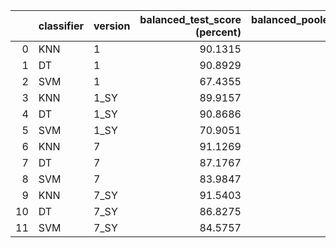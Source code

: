 |    | classifier   | version   |   balanced_test_score (percent) |   balanced_pooled_test_score (percent) |   time (s) |
|---:|:-------------|:----------|--------------------------------:|---------------------------------------:|-----------:|
|  0 | KNN          | 1         |                         90.1315 |                                98.7744 |  0.0337334 |
|  1 | DT           | 1         |                         90.8929 |                                95.7689 |  0.0569052 |
|  2 | SVM          | 1         |                         67.4355 |                                83.5434 |  3.8797    |
|  3 | KNN          | 1_SY      |                         89.9157 |                                98.7775 |  0.0348554 |
|  4 | DT           | 1_SY      |                         90.8686 |                                95.6939 |  0.0559792 |
|  5 | SVM          | 1_SY      |                         70.9051 |                                86.2896 |  3.57246   |
|  6 | KNN          | 7         |                         91.1269 |                                98.4608 |  0.0481274 |
|  7 | DT           | 7         |                         87.1767 |                                95.3975 |  0.0615249 |
|  8 | SVM          | 7         |                         83.9847 |                                95.6107 |  9.93864   |
|  9 | KNN          | 7_SY      |                         91.5403 |                                98.6171 |  0.145788  |
| 10 | DT           | 7_SY      |                         86.8275 |                                95.2946 |  0.164149  |
| 11 | SVM          | 7_SY      |                         84.5757 |                                96.1404 |  9.51385   |